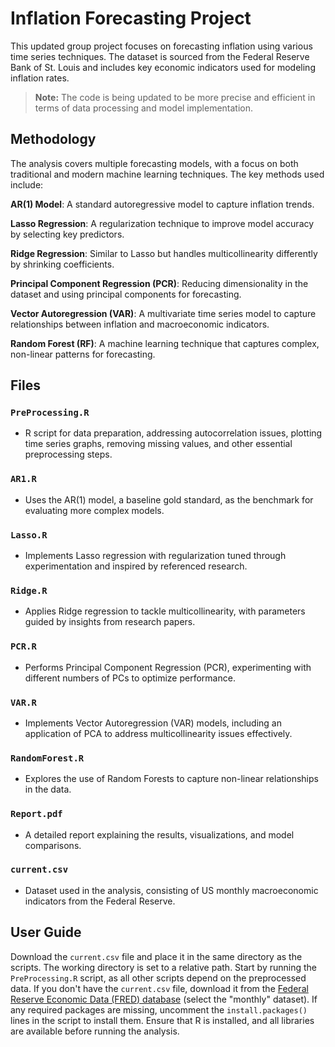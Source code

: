 # Inflation Forecasting Project

This updated group project focuses on forecasting inflation using various time series techniques. The dataset is sourced from the Federal Reserve Bank of St. Louis and includes key economic indicators used for modeling inflation rates.

> **Note:** The code is being updated to be more precise and efficient in terms of data processing and model implementation.

## Methodology

The analysis covers multiple forecasting models, with a focus on both traditional and modern machine learning techniques. The key methods used include:

**AR(1) Model**: A standard autoregressive model to capture inflation trends.

**Lasso Regression**: A regularization technique to improve model accuracy by selecting key predictors.

**Ridge Regression**: Similar to Lasso but handles multicollinearity differently by shrinking coefficients.

**Principal Component Regression (PCR)**: Reducing dimensionality in the dataset and using principal components for forecasting.

**Vector Autoregression (VAR)**: A multivariate time series model to capture relationships between inflation and macroeconomic indicators.

**Random Forest (RF)**: A machine learning technique that captures complex, non-linear patterns for forecasting.

## Files

### `PreProcessing.R`
- R script for data preparation, addressing autocorrelation issues, plotting time series graphs, removing missing values, and other essential preprocessing steps.

### `AR1.R`
- Uses the AR(1) model, a baseline gold standard, as the benchmark for evaluating more complex models.

### `Lasso.R`
- Implements Lasso regression with regularization tuned through experimentation and inspired by referenced research.

### `Ridge.R`
- Applies Ridge regression to tackle multicollinearity, with parameters guided by insights from research papers.

### `PCR.R`
- Performs Principal Component Regression (PCR), experimenting with different numbers of PCs to optimize performance.

### `VAR.R`
- Implements Vector Autoregression (VAR) models, including an application of PCA to address multicollinearity issues effectively.

### `RandomForest.R`
- Explores the use of Random Forests to capture non-linear relationships in the data.

### `Report.pdf`
- A detailed report explaining the results, visualizations, and model comparisons.

### `current.csv`
- Dataset used in the analysis, consisting of US monthly macroeconomic indicators from the Federal Reserve.

## User Guide

Download the `current.csv` file and place it in the same directory as the scripts. The working directory is set to a relative path. Start by running the `PreProcessing.R` script, as all other scripts depend on the preprocessed data.
If you don't have the `current.csv` file, download it from the [Federal Reserve Economic Data (FRED) database](https://www.stlouisfed.org/research/economists/mccracken/fred-databases) (select the "monthly" dataset).
If any required packages are missing, uncomment the `install.packages()` lines in the script to install them. Ensure that R is installed, and all libraries are available before running the analysis.

